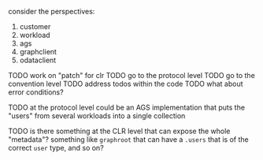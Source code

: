 consider the perspectives:
1. customer
2. workload
3. ags
4. graphclient
5. odataclient



TODO work on "patch" for clr
TODO go to the protocol level
TODO go to the convention level
TODO address todos within the code
TODO what about error conditions?


TODO at the protocol level could be an AGS implementation that puts the "users" from several workloads into a single collection



TODO is there something at the CLR level that can expose the whole "metadata"? something like `graphroot` that can have a `.users` that is of the correct `user` type, and so on?